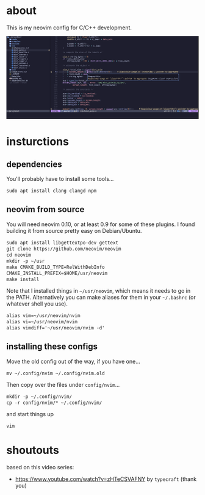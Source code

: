 # about

This is my neovim config for C/C++ development.

![screencapture.png](screencapture.png)

# insturctions

## dependencies

You'll probably have to install some tools...
```
sudo apt install clang clangd npm
```

## neovim from source

You will need neovim 0.10, or at least 0.9 for some of these plugins.
I found building it from source pretty easy on Debian/Ubuntu.

```
sudo apt install libgettextpo-dev gettext
git clone https://github.com/neovim/neovim
cd neovim
mkdir -p ~/usr
make CMAKE_BUILD_TYPE=RelWithDebInfo CMAKE_INSTALL_PREFIX=$HOME/usr/neovim
make install
```

Note that I installed things in `~/usr/neovim`, which means it needs to go in the PATH.
Alternatively you can make aliases for them in your `~/.bashrc` (or whatever shell you use).
```
alias vim=~/usr/neovim/nvim
alias vi=~/usr/neovim/nvim
alias vimdiff='~/usr/neovim/nvim -d'
```

## installing these configs

Move the old config out of the way, if you have one...
```
mv ~/.config/nvim ~/.config/nvim.old
```

Then copy over the files under `config/nvim`...

```
mkdir -p ~/.config/nvim/
cp -r config/nvim/* ~/.config/nvim/
```

and start things up
```
vim
```



# shoutouts

based on this video series:
* https://www.youtube.com/watch?v=zHTeCSVAFNY by `typecraft` (thank you)
